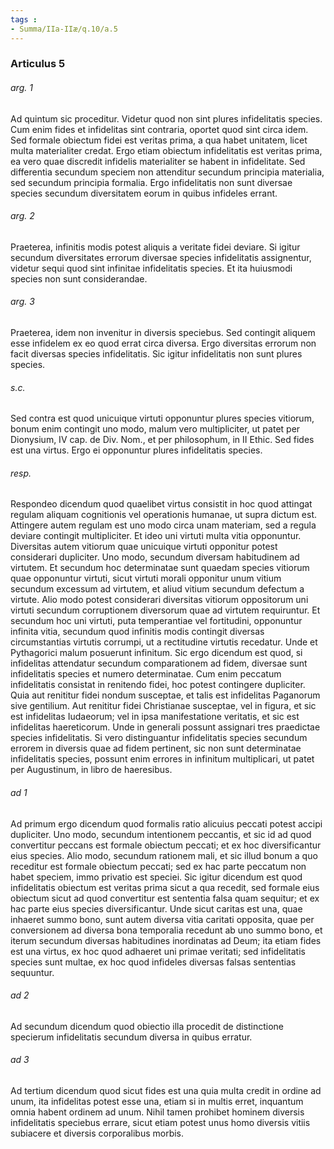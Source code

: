 ```yaml
---
tags : 
- Summa/IIa-IIæ/q.10/a.5
---
```


### Articulus 5

###### arg. 1
Ad quintum sic proceditur. Videtur quod non sint plures infidelitatis species. Cum enim fides et infidelitas sint contraria, oportet quod sint circa idem. Sed formale obiectum fidei est veritas prima, a qua habet unitatem, licet multa materialiter credat. Ergo etiam obiectum infidelitatis est veritas prima, ea vero quae discredit infidelis materialiter se habent in infidelitate. Sed differentia secundum speciem non attenditur secundum principia materialia, sed secundum principia formalia. Ergo infidelitatis non sunt diversae species secundum diversitatem eorum in quibus infideles errant.

###### arg. 2
Praeterea, infinitis modis potest aliquis a veritate fidei deviare. Si igitur secundum diversitates errorum diversae species infidelitatis assignentur, videtur sequi quod sint infinitae infidelitatis species. Et ita huiusmodi species non sunt considerandae.

###### arg. 3
Praeterea, idem non invenitur in diversis speciebus. Sed contingit aliquem esse infidelem ex eo quod errat circa diversa. Ergo diversitas errorum non facit diversas species infidelitatis. Sic igitur infidelitatis non sunt plures species.

###### s.c.
Sed contra est quod unicuique virtuti opponuntur plures species vitiorum, bonum enim contingit uno modo, malum vero multipliciter, ut patet per Dionysium, IV cap. de Div. Nom., et per philosophum, in II Ethic. Sed fides est una virtus. Ergo ei opponuntur plures infidelitatis species.

###### resp.
Respondeo dicendum quod quaelibet virtus consistit in hoc quod attingat regulam aliquam cognitionis vel operationis humanae, ut supra dictum est. Attingere autem regulam est uno modo circa unam materiam, sed a regula deviare contingit multipliciter. Et ideo uni virtuti multa vitia opponuntur. Diversitas autem vitiorum quae unicuique virtuti opponitur potest considerari dupliciter. Uno modo, secundum diversam habitudinem ad virtutem. Et secundum hoc determinatae sunt quaedam species vitiorum quae opponuntur virtuti, sicut virtuti morali opponitur unum vitium secundum excessum ad virtutem, et aliud vitium secundum defectum a virtute. Alio modo potest considerari diversitas vitiorum oppositorum uni virtuti secundum corruptionem diversorum quae ad virtutem requiruntur. Et secundum hoc uni virtuti, puta temperantiae vel fortitudini, opponuntur infinita vitia, secundum quod infinitis modis contingit diversas circumstantias virtutis corrumpi, ut a rectitudine virtutis recedatur. Unde et Pythagorici malum posuerunt infinitum. Sic ergo dicendum est quod, si infidelitas attendatur secundum comparationem ad fidem, diversae sunt infidelitatis species et numero determinatae. Cum enim peccatum infidelitatis consistat in renitendo fidei, hoc potest contingere dupliciter. Quia aut renititur fidei nondum susceptae, et talis est infidelitas Paganorum sive gentilium. Aut renititur fidei Christianae susceptae, vel in figura, et sic est infidelitas Iudaeorum; vel in ipsa manifestatione veritatis, et sic est infidelitas haereticorum. Unde in generali possunt assignari tres praedictae species infidelitatis. Si vero distinguantur infidelitatis species secundum errorem in diversis quae ad fidem pertinent, sic non sunt determinatae infidelitatis species, possunt enim errores in infinitum multiplicari, ut patet per Augustinum, in libro de haeresibus.

###### ad 1
Ad primum ergo dicendum quod formalis ratio alicuius peccati potest accipi dupliciter. Uno modo, secundum intentionem peccantis, et sic id ad quod convertitur peccans est formale obiectum peccati; et ex hoc diversificantur eius species. Alio modo, secundum rationem mali, et sic illud bonum a quo receditur est formale obiectum peccati; sed ex hac parte peccatum non habet speciem, immo privatio est speciei. Sic igitur dicendum est quod infidelitatis obiectum est veritas prima sicut a qua recedit, sed formale eius obiectum sicut ad quod convertitur est sententia falsa quam sequitur; et ex hac parte eius species diversificantur. Unde sicut caritas est una, quae inhaeret summo bono, sunt autem diversa vitia caritati opposita, quae per conversionem ad diversa bona temporalia recedunt ab uno summo bono, et iterum secundum diversas habitudines inordinatas ad Deum; ita etiam fides est una virtus, ex hoc quod adhaeret uni primae veritati; sed infidelitatis species sunt multae, ex hoc quod infideles diversas falsas sententias sequuntur.

###### ad 2
Ad secundum dicendum quod obiectio illa procedit de distinctione specierum infidelitatis secundum diversa in quibus erratur.

###### ad 3
Ad tertium dicendum quod sicut fides est una quia multa credit in ordine ad unum, ita infidelitas potest esse una, etiam si in multis erret, inquantum omnia habent ordinem ad unum. Nihil tamen prohibet hominem diversis infidelitatis speciebus errare, sicut etiam potest unus homo diversis vitiis subiacere et diversis corporalibus morbis.

